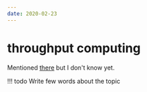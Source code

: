 ```yaml
---
date: 2020-02-23
---
```

# throughput computing

Mentioned [there](../../n/l/dodd-s18/lec04.md) but I don't know yet.

!!! todo
    Write few words about the topic
